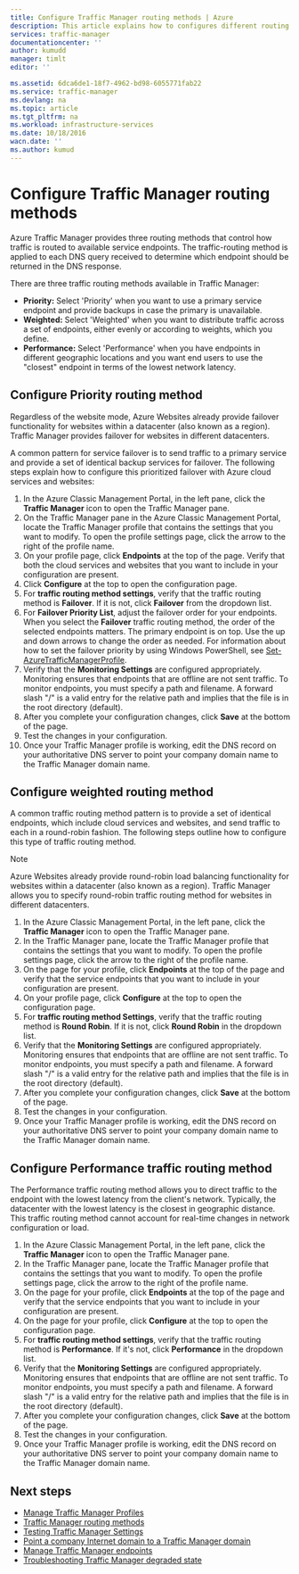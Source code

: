```yaml
---
title: Configure Traffic Manager routing methods | Azure
description: This article explains how to configures different routing methods in Traffic Manager
services: traffic-manager
documentationcenter: ''
author: kumudd
manager: timlt
editor: ''

ms.assetid: 6dca6de1-18f7-4962-bd98-6055771fab22
ms.service: traffic-manager
ms.devlang: na
ms.topic: article
ms.tgt_pltfrm: na
ms.workload: infrastructure-services
ms.date: 10/18/2016
wacn.date: ''
ms.author: kumud
---
```


# Configure Traffic Manager routing methods

Azure Traffic Manager provides three routing methods that control how traffic is routed to available service endpoints. The traffic-routing method is applied to each DNS query received to determine which endpoint should be returned in the DNS response.

There are three traffic routing methods available in Traffic Manager:

* **Priority:** Select 'Priority' when you want to use a primary service endpoint and provide backups in case the primary is unavailable.
* **Weighted:** Select 'Weighted' when you want to distribute traffic across a set of endpoints, either evenly or according to weights, which you define.
* **Performance:** Select 'Performance' when you have endpoints in different geographic locations and you want end users to use the "closest" endpoint in terms of the lowest network latency.

## Configure Priority routing method

Regardless of the website mode, Azure Websites already provide failover functionality for websites within a datacenter (also known as a region). Traffic Manager provides failover for websites in different datacenters.

A common pattern for service failover is to send traffic to a primary service and provide a set of identical backup services for failover. The following steps explain how to configure this prioritized failover with Azure cloud services and websites:

1. In the Azure Classic Management Portal, in the left pane, click the **Traffic Manager** icon to open the Traffic Manager pane.
2. On the Traffic Manager pane in the Azure Classic Management Portal, locate the Traffic Manager profile that contains the settings that you want to modify. To open the profile settings page, click the arrow to the right of the profile name.
3. On your profile page, click **Endpoints** at the top of the page. Verify that both the cloud services and websites that you want to include in your configuration are present.
4. Click **Configure** at the top to open the configuration page.
5. For **traffic routing method settings**, verify that the traffic routing method is **Failover**. If it is not, click **Failover** from the dropdown list.
6. For **Failover Priority List**, adjust the failover order for your endpoints. When you select the **Failover** traffic routing method, the order of the selected endpoints matters. The primary endpoint is on top. Use the up and down arrows to change the order as needed. For information about how to set the failover priority by using Windows PowerShell, see [Set-AzureTrafficManagerProfile](https://msdn.microsoft.com/zh-cn/library/dn690254.aspx).
7. Verify that the **Monitoring Settings** are configured appropriately. Monitoring ensures that endpoints that are offline are not sent traffic. To monitor endpoints, you must specify a path and filename. A forward slash "/" is a valid entry for the relative path and implies that the file is in the root directory (default).
8. After you complete your configuration changes, click **Save** at the bottom of the page.
9. Test the changes in your configuration.
10. Once your Traffic Manager profile is working, edit the DNS record on your authoritative DNS server to point your company domain name to the Traffic Manager domain name.

## Configure weighted routing method

A common traffic routing method pattern is to provide a set of identical endpoints, which include cloud services and websites, and send traffic to each in a round-robin fashion. The following steps outline how to configure this type of traffic routing method.

> [!NOTE]
> Azure Websites already provide round-robin load balancing functionality for websites within a datacenter (also known as a region). Traffic Manager allows you to specify round-robin traffic routing method for websites in different datacenters.

1. In the Azure Classic Management Portal, in the left pane, click the **Traffic Manager** icon to open the Traffic Manager pane.
2. In the Traffic Manager pane, locate the Traffic Manager profile that contains the settings that you want to modify. To open the profile settings page, click the arrow to the right of the profile name.
3. On the page for your profile, click **Endpoints** at the top of the page and verify that the service endpoints that you want to include in your configuration are present.
4. On your profile page, click **Configure** at the top to open the configuration page.
5. For **traffic routing method Settings**, verify that the traffic routing method is **Round Robin**. If it is not, click **Round Robin** in the dropdown list.
6. Verify that the **Monitoring Settings** are configured appropriately. Monitoring ensures that endpoints that are offline are not sent traffic. To monitor endpoints, you must specify a path and filename. A forward slash "/" is a valid entry for the relative path and implies that the file is in the root directory (default).
7. After you complete your configuration changes, click **Save** at the bottom of the page.
8. Test the changes in your configuration.
9. Once your Traffic Manager profile is working, edit the DNS record on your authoritative DNS server to point your company domain name to the Traffic Manager domain name.

## Configure Performance traffic routing method

The Performance traffic routing method allows you to direct traffic to the endpoint with the lowest latency from the client's network. Typically, the datacenter with the lowest latency is the closest in geographic distance. This traffic routing method cannot account for real-time changes in network configuration or load.

1. In the Azure Classic Management Portal, in the left pane, click the **Traffic Manager** icon to open the Traffic Manager pane.
2. In the Traffic Manager pane, locate the Traffic Manager profile that contains the settings that you want to modify. To open the profile settings page, click the arrow to the right of the profile name.
3. On the page for your profile, click **Endpoints** at the top of the page and verify that the service endpoints that you want to include in your configuration are present.
4. On the page for your profile, click **Configure** at the top to open the configuration page.
5. For **traffic routing method settings**, verify that the traffic routing method is **Performance**. If it's not, click **Performance** in the dropdown list.
6. Verify that the **Monitoring Settings** are configured appropriately. Monitoring ensures that endpoints that are offline are not sent traffic. To monitor endpoints, you must specify a path and filename. A forward slash "/" is a valid entry for the relative path and implies that the file is in the root directory (default).
7. After you complete your configuration changes, click **Save** at the bottom of the page.
8. Test the changes in your configuration.
9. Once your Traffic Manager profile is working, edit the DNS record on your authoritative DNS server to point your company domain name to the Traffic Manager domain name.

## Next steps

* [Manage Traffic Manager Profiles](./traffic-manager-manage-profiles.md)
* [Traffic Manager routing methods](./traffic-manager-routing-methods.md)
* [Testing Traffic Manager Settings](./traffic-manager-testing-settings.md)
* [Point a company Internet domain to a Traffic Manager domain](./traffic-manager-point-internet-domain.md)
* [Manage Traffic Manager endpoints](./traffic-manager-manage-endpoints.md)
* [Troubleshooting Traffic Manager degraded state](./traffic-manager-troubleshooting-degraded.md)